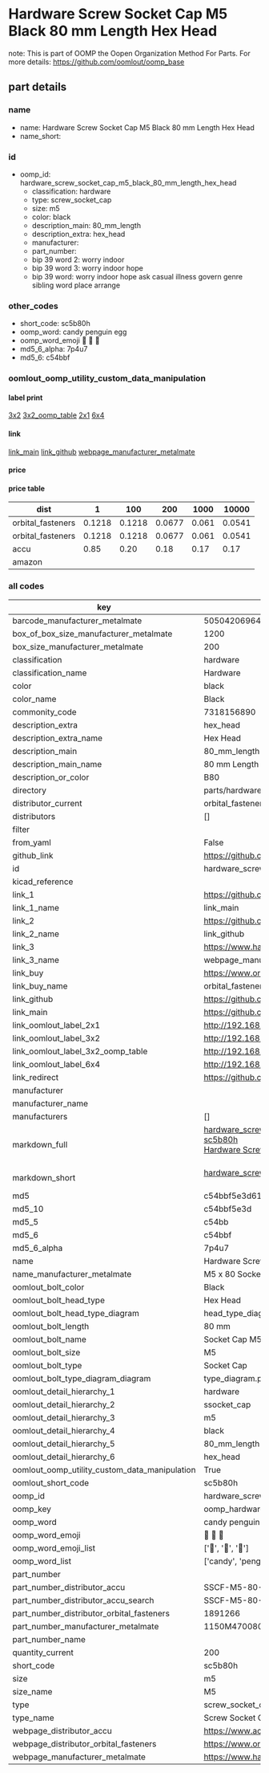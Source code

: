 # Hardware Screw Socket Cap M5 Black 80 mm Length Hex Head  

note: This is part of OOMP the Oopen Organization Method For Parts. For more details: https://github.com/oomlout/oomp_base

##  part details
  







### name
* name: Hardware Screw Socket Cap M5 Black 80 mm Length Hex Head
* name_short: 
### id
* oomp_id: hardware_screw_socket_cap_m5_black_80_mm_length_hex_head
  * classification: hardware
  * type: screw_socket_cap
  * size: m5
  * color: black
  * description_main: 80_mm_length
  * description_extra: hex_head
  * manufacturer: 
  * part_number: 
  * bip 39 word 2: worry indoor
  * bip 39 word 3: worry indoor hope
  * bip 39 word: worry indoor hope ask casual illness govern genre sibling word place arrange

### other_codes
* short_code: sc5b80h
* oomp_word: candy penguin egg
* oomp_word_emoji :candy: :penguin: :egg:
* md5_6_alpha: 7p4u7
* md5_6: c54bbf






### oomlout_oomp_utility_custom_data_manipulation
#### label print
[3x2](http://192.168.1.245:1112/?label=oomp%207p4u7)
[3x2_oomp_table](http://192.168.1.108:1112/?label=oomp%207p4u7)
[2x1](http://192.168.1.242:1112/?label=oomp%207p4u7)
[6x4](http://192.168.1.55:1112/?label=oomp%207p4u7)    

#### link

[link_main](https://github.com/oomlout/oomlout_oomp_version_1_messy/tree/main/parts/hardware_screw_socket_cap_m5_black_80_mm_length_hex_head) [link_github](https://github.com/oomlout/oomlout_oomp_version_1_messy/tree/main/parts/hardware_screw_socket_cap_m5_black_80_mm_length_hex_head) [webpage_manufacturer_metalmate](https://www.harclob2b.com/m5-x-80-socket-cap-screw-gr12-9-self-colour-din-91-1150m470080)                            

#### price

#### price table
| dist | 1 | 100 | 200 | 1000 | 10000 |
|------|---|-----|-----|------|-------|
| orbital_fasteners | 0.1218 | 0.1218 | 0.0677 | 0.061 | 0.0541 |
| orbital_fasteners | 0.1218 | 0.1218 | 0.0677 | 0.061 | 0.0541 | 
| accu | 0.85 | 0.20 | 0.18 | 0.17 | 0.17 | 
| amazon |  |  |  |  |  | 















### all codes 
| key | value |  
| --- | --- |  
| barcode_manufacturer_metalmate | 5050420696449 |  
| box_of_box_size_manufacturer_metalmate | 1200 |  
| box_size_manufacturer_metalmate | 200 |  
| classification | hardware |  
| classification_name | Hardware |  
| color | black |  
| color_name | Black |  
| commonity_code | 7318156890 |  
| description_extra | hex_head |  
| description_extra_name | Hex Head |  
| description_main | 80_mm_length |  
| description_main_name | 80 mm Length |  
| description_or_color | B80 |  
| directory | parts/hardware_screw_socket_cap_m5_black_80_mm_length_hex_head |  
| distributor_current | orbital_fasteners |  
| distributors | [] |  
| filter |  |  
| from_yaml | False |  
| github_link | https://github.com/oomlout/oomlout_oomp_part_src/tree/main/parts/hardware_screw_socket_cap_m5_black_80_mm_length_hex_head |  
| id | hardware_screw_socket_cap_m5_black_80_mm_length_hex_head |  
| kicad_reference |  |  
| link_1 | https://github.com/oomlout/oomlout_oomp_version_1_messy/tree/main/parts/hardware_screw_socket_cap_m5_black_80_mm_length_hex_head |  
| link_1_name | link_main |  
| link_2 | https://github.com/oomlout/oomlout_oomp_version_1_messy/tree/main/parts/hardware_screw_socket_cap_m5_black_80_mm_length_hex_head |  
| link_2_name | link_github |  
| link_3 | https://www.harclob2b.com/m5-x-80-socket-cap-screw-gr12-9-self-colour-din-91-1150m470080 |  
| link_3_name | webpage_manufacturer_metalmate |  
| link_buy | https://www.orbitalfasteners.co.uk/products/m5-x-80-socket-cap-screw-high-tensile-grade-12-9-self-colour |  
| link_buy_name | orbital_fasteners |  
| link_github | https://github.com/oomlout/oomlout_oomp_version_1_messy/tree/main/parts/hardware_screw_socket_cap_m5_black_80_mm_length_hex_head |  
| link_main | https://github.com/oomlout/oomlout_oomp_version_1_messy/tree/main/parts/hardware_screw_socket_cap_m5_black_80_mm_length_hex_head |  
| link_oomlout_label_2x1 | http://192.168.1.242:1112/?label=oomp%207p4u7 |  
| link_oomlout_label_3x2 | http://192.168.1.245:1112/?label=oomp%207p4u7 |  
| link_oomlout_label_3x2_oomp_table | http://192.168.1.108:1112/?label=oomp%207p4u7 |  
| link_oomlout_label_6x4 | http://192.168.1.55:1112/?label=oomp%207p4u7 |  
| link_redirect | https://github.com/oomlout/oomlout_oomp_version_1_messy/tree/main/parts/hardware_screw_socket_cap_m5_black_80_mm_length_hex_head |  
| manufacturer |  |  
| manufacturer_name |  |  
| manufacturers | [] |  
| markdown_full | [hardware_screw_socket_cap_m5_black_80_mm_length_hex_head](none)<br>[sc5b80h](none)<br>[Hardware Screw Socket Cap M5 Black 80 Mm Length Hex Head](none)<br><br> |  
| markdown_short | [hardware_screw_socket_cap_m5_black_80_mm_length_hex_head](none)<br><br> |  
| md5 | c54bbf5e3d610ca1c491d0d4dadcc7ee |  
| md5_10 | c54bbf5e3d |  
| md5_5 | c54bb |  
| md5_6 | c54bbf |  
| md5_6_alpha | 7p4u7 |  
| name | Hardware Screw Socket Cap M5 Black 80 mm Length Hex Head |  
| name_manufacturer_metalmate | M5 x 80 Socket Cap Screw Gr12.9 Self Colour DIN 912 165 |  
| oomlout_bolt_color | Black |  
| oomlout_bolt_head_type | Hex Head |  
| oomlout_bolt_head_type_diagram | head_type_diagram.png |  
| oomlout_bolt_length | 80 mm |  
| oomlout_bolt_name | Socket Cap M5X80 mm Black (Hex Head) |  
| oomlout_bolt_size | M5 |  
| oomlout_bolt_type | Socket Cap |  
| oomlout_bolt_type_diagram_diagram | type_diagram.png |  
| oomlout_detail_hierarchy_1 | hardware |  
| oomlout_detail_hierarchy_2 | ssocket_cap |  
| oomlout_detail_hierarchy_3 | m5 |  
| oomlout_detail_hierarchy_4 | black |  
| oomlout_detail_hierarchy_5 | 80_mm_length |  
| oomlout_detail_hierarchy_6 | hex_head |  
| oomlout_oomp_utility_custom_data_manipulation | True |  
| oomlout_short_code | sc5b80h |  
| oomp_id | hardware_screw_socket_cap_m5_black_80_mm_length_hex_head |  
| oomp_key | oomp_hardware_screw_socket_cap_m5_black_80_mm_length_hex_head |  
| oomp_word | candy penguin egg |  
| oomp_word_emoji | :candy: :penguin: :egg: |  
| oomp_word_emoji_list | [':candy:', ':penguin:', ':egg:'] |  
| oomp_word_list | ['candy', 'penguin', 'egg'] |  
| part_number |  |  
| part_number_distributor_accu | SSCF-M5-80-12.9 |  
| part_number_distributor_accu_search | SSCF-M5-80-12.9+-zinc |  
| part_number_distributor_orbital_fasteners | 1891266 |  
| part_number_manufacturer_metalmate | 1150M470080 |  
| part_number_name |  |  
| quantity_current | 200 |  
| short_code | sc5b80h |  
| size | m5 |  
| size_name | M5 |  
| type | screw_socket_cap |  
| type_name | Screw Socket Cap |  
| webpage_distributor_accu | https://www.accu.co.uk/metric-cap-head-screws/16058-SSC-M5-80-12-9 |  
| webpage_distributor_orbital_fasteners | https://www.orbitalfasteners.co.uk/products/m5-x-80-socket-cap-screw-high-tensile-grade-12-9-self-colour |  
| webpage_manufacturer_metalmate | https://www.harclob2b.com/m5-x-80-socket-cap-screw-gr12-9-self-colour-din-91-1150m470080 |  
